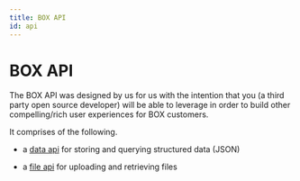 ```yaml
---
title: BOX API
id: api
---
```

# BOX API

The BOX API was designed by us for us with the intention that you (a third party open source developer) will be able to leverage in order to build other compelling/rich user experiences for BOX customers.

It comprises of the following.

  * a [data api](./api/data.md) for storing and querying structured data (JSON)

  * a [file api](./api/file.md) for uploading and retrieving files
